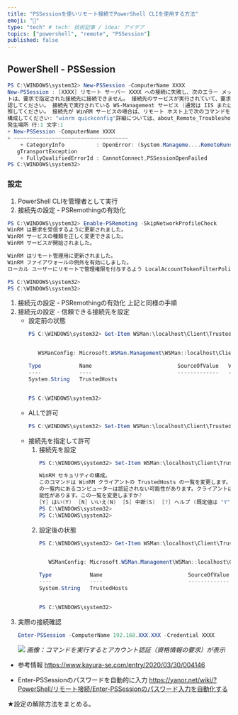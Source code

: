 ```yaml
---
title: "PSSessionを使いリモート接続でPowerShell CLIを使用する方法"
emoji: "👏"
type: "tech" # tech: 技術記事 / idea: アイデア
topics: ["powershell", "remote", "PSSession"]
published: false
---
```

## PowerShell - PSSession
```powershell
PS C:\WINDOWS\system32> New-PSSession -ComputerName XXXX
New-PSSession : [XXXX] リモート サーバー XXXX への接続に失敗し、次のエラー メッセージが返されました: クライアン
トは、要求で指定された接続先に接続できません。 接続先のサービスが実行されていて、要求を受け付けられる状態であることを確
認してください。 接続先で実行されている WS-Management サービス (通常は IIS または WinRM) に関するログとドキュメントを参
照してください。 接続先が WinRM サービスの場合は、リモート ホスト上で次のコマンドを実行して、WinRM サービスを分析および
構成してください: "winrm quickconfig"詳細については、about_Remote_Troubleshooting のヘルプ トピックを参照してください。
発生場所 行:1 文字:1
+ New-PSSession -ComputerName XXXX
+ ~~~~~~~~~~~~~~~~~~~~~~~~~~~~~~~~~~~~
    + CategoryInfo          : OpenError: (System.Manageme....RemoteRunspace:RemoteRunspace) [New-PSSession], PSRemotin
   gTransportException
    + FullyQualifiedErrorId : CannotConnect,PSSessionOpenFailed
PS C:\WINDOWS\system32>
```

### 設定
1. PowerShell CLIを管理者として実行
1. 接続先の設定 - PSRemothingの有効化
```powershell
PS C:\WINDOWS\system32> Enable-PSRemoting -SkipNetworkProfileCheck
WinRM は要求を受信するように更新されました。
WinRM サービスの種類を正しく変更できました。
WinRM サービスが開始されました。

WinRM はリモート管理用に更新されました。
WinRM ファイアウォールの例外を有効にしました。
ローカル ユーザーにリモートで管理権限を付与するよう LocalAccountTokenFilterPolicy を構成しました。

PS C:\WINDOWS\system32>
PS C:\WINDOWS\system32>
```
1. 接続元の設定 - PSRemothingの有効化
	上記と同様の手順
1. 接続元の設定 - 信頼できる接続先を設定
	- 設定前の状態
		```powershell
		PS C:\WINDOWS\system32> Get-Item WSMan:\localhost\Client\TrustedHosts


		   WSManConfig: Microsoft.WSMan.Management\WSMan::localhost\Client

		Type            Name                           SourceOfValue   Value
		----            ----                           -------------   -----
		System.String   TrustedHosts


		PS C:\WINDOWS\system32>
		```
	- ALLで許可
		```powershell
		PS C:\WINDOWS\system32> Set-Item WSMan:\localhost\Client\TrustedHosts -Value "*"
		```
	- 接続先を指定して許可
		1. 接続先を設定
			```powershell
			PS C:\WINDOWS\system32> Set-Item WSMan:\localhost\Client\TrustedHosts -Value "192.168.160.189, Windows10.intra.local"

			WinRM セキュリティの構成。
			このコマンドは WinRM クライアントの TrustedHosts の一覧を変更します。TrustedHosts
			の一覧内にあるコンピューターは認証されない可能性があります。クライアントはこれらのコンピューターに資格情報を送信する可
			能性があります。この一覧を変更しますか?
			[Y] はい(Y)  [N] いいえ(N)  [S] 中断(S)  [?] ヘルプ (既定値は "Y"): y
			PS C:\WINDOWS\system32>
			PS C:\WINDOWS\system32>
			```
		1. 設定後の状態
			```powershell
			PS C:\WINDOWS\system32> Get-Item WSMan:\localhost\Client\TrustedHosts


			   WSManConfig: Microsoft.WSMan.Management\WSMan::localhost\Client

			Type            Name                           SourceOfValue   Value
			----            ----                           -------------   -----
			System.String   TrustedHosts                                   192.168.160.189, Windows10.intra.local


			PS C:\WINDOWS\system32>
			```
1. 実際の接続確認
	```powershell
	Enter-PSSession -ComputerName 192.168.XXX.XXX -Credential XXXX
	```
	![](https://storage.googleapis.com/zenn-user-upload/a3e271b0b4ba-20230824.png)
	*画像：コマンドを実行するとアカウント認証（資格情報の要求）が表示*
	
- 参考情報
	https://www.kayura-se.com/entry/2020/03/30/004146

- Enter-PSSessionのパスワードを自動的に入力
	https://yanor.net/wiki/?PowerShell/リモート接続/Enter-PSSessionのパスワード入力を自動化する

★設定の解除方法をまとめる。
